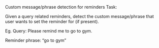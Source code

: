 Custom message/phrase detection for reminders Task: 

Given a query related reminders, detect the custom message/phrase that user wants to set the reminder for (if present). 

Eg. Query: Please remind me to go to gym. 

Reminder phrase: “go to gym” 
